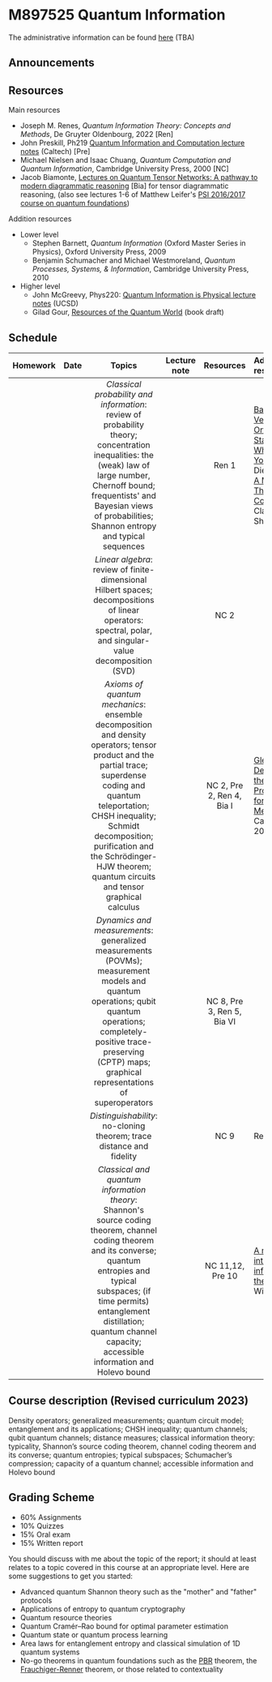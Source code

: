 # M897525 Quantum Information

The administrative information can be found [here]() (TBA)

## Announcements

## Resources

Main resources

- Joseph M. Renes, *Quantum Information Theory: Concepts and Methods*, De Gruyter Oldenbourg, 2022  [Ren]
- John Preskill, Ph219 [Quantum Information and Computation lecture notes](http://theory.caltech.edu/~preskill/ph229/) (Caltech) [Pre]
- Michael Nielsen and Isaac Chuang, *Quantum Computation and Quantum Information*, Cambridge University Press, 2000 [NC]
- Jacob Biamonte,  [Lectures on Quantum Tensor Networks: A pathway to modern diagrammatic reasoning](https://arxiv.org/abs/1912.10049) [Bia] for tensor diagrammatic reasoning, (also see lectures 1-6 of Matthew Leifer's [PSI 2016/2017 course on quantum foundations](https://pirsa.org/C16043))

Addition resources

- Lower level
  - Stephen Barnett, *Quantum Information* (Oxford Master Series in Physics), Oxford University Press, 2009 
  - Benjamin Schumacher and Michael Westmoreland, *Quantum Processes, Systems, & Information*, Cambridge University Press, 2010
- Higher level
  - John McGreevy, Phys220: [Quantum Information is Physical lecture notes](https://mcgreevy.physics.ucsd.edu/f19/index.html) (UCSD) 
  - Gilad Gour, [Resources of the Quantum World](https://www.arxiv.org/abs/2402.05474) (book draft)

## Schedule

|Homework|Date| Topics |Lecture note|Resources|Additional resources
|:------:|:--:|:------:|:----------:|:--------:|:------------------|
|||*Classical probability and information*: review of probability theory; concentration inequalities: the (weak) law of large number, Chernoff bound; frequentists' and Bayesian views of probabilities; Shannon entropy and typical sequences||Ren 1|[Bayesian Versus Orthodox Statistics: Which Side Are You On?](http://www.lifesci.sussex.ac.uk/home/Zoltan_Dienes/Dienes%202011%20Bayes.pdf), Zoltan Dienes <br> [A Mathematical Theory of Communication](https://people.math.harvard.edu/~ctm/home/text/others/shannon/entropy/entropy.pdf), Claude E. Shannon
|||*Linear algebra*: review of finite-dimensional Hilbert spaces; decompositions of linear operators: spectral, polar, and singular-value decomposition (SVD)||NC 2|
|||*Axioms of quantum mechanics*: ensemble decomposition and density operators; tensor product and the partial trace; superdense coding and quantum teleportation; CHSH inequality; Schmidt decomposition; purification and the Schrödinger-HJW theorem; quantum circuits and tensor graphical calculus||NC 2, Pre 2, Ren 4, Bia I| [Gleason-Type Derivations of the Quantum Probability Rule for Generalized Measurements](https://arxiv.org/abs/quant-ph/0306179), Caves *et al.*, 2004
|||*Dynamics and measurements*: generalized measurements (POVMs); measurement models and quantum operations; qubit quantum operations; completely-positive trace-preserving (CPTP) maps; graphical representations of superoperators||NC 8, Pre 3, Ren 5, Bia VI 
|||*Distinguishability*: no-cloning theorem; trace distance and fidelity||NC 9|Ren 9,10
|||*Classical and quantum information theory*: Shannon's source coding theorem, channel coding theorem and its converse; quantum entropies and typical subspaces; (if time permits) entanglement distillation; quantum channel capacity; accessible information and Holevo bound||NC 11,12, Pre 10| [A mini-introduction to information theory](https://arxiv.org/abs/1805.11965), Edward Witten

## Course description (Revised curriculum 2023)

Density operators; generalized measurements; quantum circuit model; entanglement and its applications; CHSH inequality; quantum channels; qubit quantum channels; distance measures; classical information theory: typicality, Shannon’s source coding theorem, channel coding theorem and its converse; quantum entropies; typical subspaces; Schumacher’s compression; capacity of a quantum channel; accessible information and Holevo bound

## Grading Scheme

- 60% Assignments
- 10% Quizzes
- 15% Oral exam
- 15% Written report

You should discuss with me about the topic of the report; it should at least relates to a topic covered in this course at an appropriate level. Here are some suggestions to get you started:

- Advanced quantum Shannon theory such as the "mother" and "father" protocols
- Applications of entropy to quantum cryptography
- Quantum resource theories
- Quantum Cramér–Rao bound for optimal parameter estimation
- Quantum state or quantum process learning 
- Area laws for entanglement entropy and classical simulation of 1D quantum systems
- No-go theorems in quantum foundations such as the [PBR](https://en.wikipedia.org/wiki/Pusey%E2%80%93Barrett%E2%80%93Rudolph_theorem) theorem, the [Frauchiger-Renner](https://en.wikipedia.org/wiki/Wigner%27s_friend#An_extension_of_the_Wigner's_friend_experiment) theorem, or those related to contextuality   
